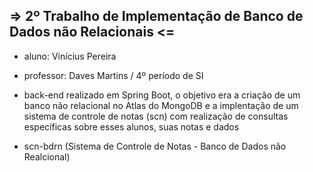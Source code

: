 ##  => 2º Trabalho de Implementação de Banco de Dados não Relacionais <=

- aluno: Vinícius Pereira
- professor: Daves Martins / 4º período de SI
- back-end realizado em Spring Boot, o objetivo era a criação de um banco não relacional no Atlas do MongoDB e a implentação de um sistema de controle de notas (scn) com realização de consultas específicas sobre esses alunos, suas notas e dados

- scn-bdrn (Sistema de Controle de Notas - Banco de Dados não Realcional)
<link rel="stylesheet" href="https://cdn.jsdelivr.net/gh/devicons/devicon@v2.15.1/devicon.min.css">
  
  ##
